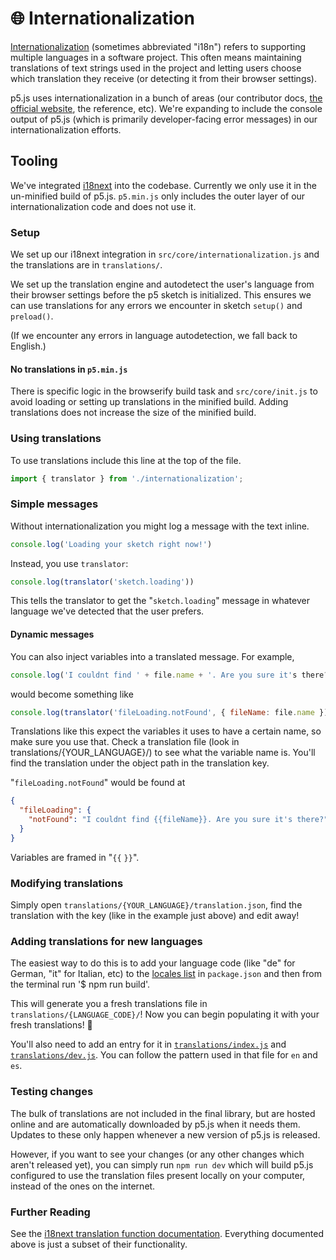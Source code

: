 # 🌐 Internationalization

[Internationalization](https://developer.mozilla.org/docs/Glossary/Internationalization_and_localization) (sometimes abbreviated "i18n") refers to supporting multiple languages in a software project. This often means maintaining translations of text strings used in the project and letting users choose which translation they receive (or detecting it from their browser settings).

p5.js uses internationalization in a bunch of areas (our contributor docs, [the official website](https://p5js.org), the reference, etc). We're expanding to include the console output of p5.js (which is primarily developer-facing error messages) in our internationalization efforts.

## Tooling

We've integrated [i18next](https://www.i18next.com) into the codebase. Currently we only use it in the un-minified build of p5.js. `p5.min.js` only includes the outer layer of our internationalization code and does not use it.

### Setup

We set up our i18next integration in `src/core/internationalization.js` and the translations are in `translations/`.

We set up the translation engine and autodetect the user's language from their browser settings before the p5 sketch is initialized. This ensures we can use translations for any errors we encounter in sketch `setup()` and `preload()`.

(If we encounter any errors in language autodetection, we fall back to English.)

#### No translations in `p5.min.js`

There is specific logic in the browserify build task and `src/core/init.js` to avoid loading or setting up translations in the minified build. Adding translations does not increase the size of the minified build.

### Using translations

To use translations include this line at the top of the file.

```js
import { translator } from './internationalization';
```

### Simple messages

Without internationalization you might log a message with the text inline.

```js
console.log('Loading your sketch right now!')
```

Instead, you use `translator`:

```js
console.log(translator('sketch.loading'))
```

This tells the translator to get the "`sketch.loading`" message in whatever language we've detected that the user prefers.

#### Dynamic messages

You can also inject variables into a translated message. For example,

```js
console.log('I couldnt find ' + file.name + '. Are you sure it's there?')
```

would become something like

```js
console.log(translator('fileLoading.notFound', { fileName: file.name }))
```

Translations like this expect the variables it uses to have a certain name, so make sure you use that. Check a translation file (look in translations/{YOUR_LANGUAGE}/) to see what the variable name is. You'll find the translation under the object path in the translation key.

"`fileLoading.notFound`" would be found at

```json
{
  "fileLoading": {
    "notFound": "I couldnt find {{fileName}}. Are you sure it's there?"
  }
}
```

Variables are framed in "`{{` `}}`".

### Modifying translations

Simply open `translations/{YOUR_LANGUAGE}/translation.json`, find the translation with the key (like in the example just above) and edit away!

### Adding translations for new languages

The easiest way to do this is to add your language code (like "de" for German, "it" for Italian, etc) to the [locales list](https://github.com/processing/p5.js/blob/84bc1f92c89786f48e5d6fd1045feb649b932eea/package.json#L111-L114) in `package.json` and then from the terminal run '$ npm run build'.

This will generate you a fresh translations file in `translations/{LANGUAGE_CODE}/`! Now you can begin populating it with your fresh translations! 🥖

You'll also need to add an entry for it in [`translations/index.js`](../translations/index.js) and [`translations/dev.js`](../translations/dev.js). You can follow the pattern used in that file for `en` and `es`.

### Testing changes
The bulk of translations are not included in the final library, but are hosted online and are automatically downloaded by p5.js when it needs them. Updates to these only happen whenever a new version of p5.js is released. 

However, if you want to see your changes (or any other changes which aren't released yet), you can simply run `npm run dev` which will build p5.js configured to use the translation files present locally on your computer, instead of the ones on the internet.

### Further Reading

See the [i18next translation function documentation](https://www.i18next.com/translation-function/essentials). Everything documented above is just a subset of their functionality.
